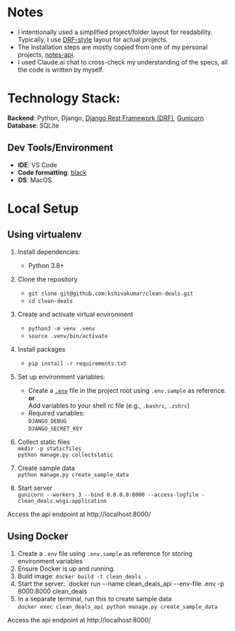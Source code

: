 # Notes
- I intentionally used a simplified project/folder layout for readability. Typically, I use [DRF-style](https://www.django-rest-framework.org/tutorial/quickstart/) layout for actual projects.
- The installation steps are mostly copied from one of my personal projects, [notes-api](https://github.com/kshivakumar/notes-api).
- I used Claude.ai chat to cross-check my understanding of the specs, all the code is written by myself.

# Technology Stack:
**Backend**: Python, Django, [Django Rest Framework (DRF)](https://www.django-rest-framework.org/), [Gunicorn](https://docs.gunicorn.org/en/stable/)  
**Database**: SQLite 

## Dev Tools/Environment
- **IDE**: VS Code
- **Code formatting**: [black](https://black.readthedocs.io/en/stable/)
- **OS**: MacOS

# Local Setup

## Using virtualenv
1. Install dependencies:
   - Python 3.8+
2. Clone the repository
   - `git clone git@github.com:kshivakumar/clean-deals.git`
   - `cd clean-deals`
3. Create and activate virtual environment  
   - `python3 -m venv .venv`  
   - `source .venv/bin/activate`
4. Install packages  
   - `pip install -r requirements.txt`
5. Set up environment variables:
   - Create a [`.env`](https://stackoverflow.com/questions/62925571/how-do-i-use-env-in-django) file in the project root using `.env.sample` as reference.  
   **or**  
   Add variables to your shell rc file (e.g., `.bashrc`, `.zshrc`)
   - Required variables:  
     `DJANGO_DEBUG`  
     `DJANGO_SECRET_KEY`  

6. Collect static files  
`mkdir -p staticfiles`  
`python manage.py collectstatic`

7. Create sample data  
`python manage.py create_sample_data`

8. Start server  
`gunicorn --workers 3 --bind 0.0.0.0:8000 --access-logfile - clean_deals.wsgi:application`

Access the api endpoint at http://localhost:8000/

## Using Docker
1. Create a `.env` file using `.env.sample` as reference for storing environment variables
2. Ensure Docker is up and running.
3. Build image: `docker build -t clean_deals .`
4. Start the server: `docker run --name clean_deals_api --env-file .env -p 8000:8000 clean_deals
5. In a separate terminal, run this to create sample data  
`docker exec clean_deals_api python manage.py create_sample_data`  

Access the api endpoint at http://localhost:8000/
